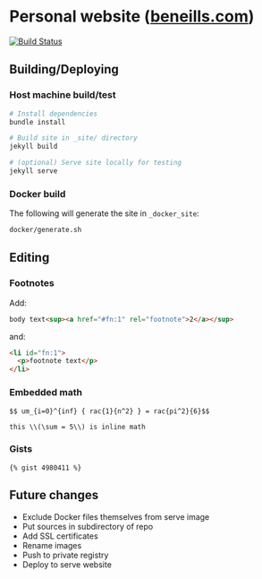 # Personal website ([beneills.com](beneills.com))

[![Build Status](https://travis-ci.org/beneills/website.svg?branch=master)](https://travis-ci.org/beneills/website)


## Building/Deploying

### Host machine build/test
```bash
# Install dependencies
bundle install

# Build site in _site/ directory
jekyll build

# (optional) Serve site locally for testing
jekyll serve
```

### Docker build

The following will generate the site in `_docker_site`:
```bash
docker/generate.sh
```

## Editing

### Footnotes

Add:

```html
body text<sup><a href="#fn:1" rel="footnote">2</a></sup>
```

and:

```html
<li id="fn:1">
  <p>footnote text</p>
</li>
```

### Embedded math

```
$$ um_{i=0}^{inf} { rac{1}{n^2} } = rac{pi^2}{6}$$

this \\(\sum = 5\\) is inline math
```

### Gists

```
{% gist 4980411 %}
```

## Future changes

- Exclude Docker files themselves from serve image
- Put sources in subdirectory of repo
- Add SSL certificates
- Rename images
- Push to private registry
- Deploy to serve website
